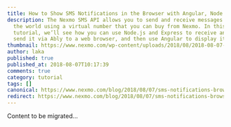 ```yaml
---
title: How to Show SMS Notifications in the Browser with Angular, Node.JS, and Ably
description: The Nexmo SMS API allows you to send and receive messages around
  the world using a virtual number that you can buy from Nexmo. In this
  tutorial, we’ll see how you can use Node.js and Express to receive an SMS,
  send it via Ably to a web browser, and then use Angular to display it […]
thumbnail: https://www.nexmo.com/wp-content/uploads/2018/08/2018-08-07-11.20.15.jpg
author: laka
published: true
published_at: 2018-08-07T10:17:39
comments: true
category: tutorial
tags: []
canonical: https://www.nexmo.com/blog/2018/08/07/sms-notifications-browser-with-angular-node-ably-dr
redirect: https://www.nexmo.com/blog/2018/08/07/sms-notifications-browser-with-angular-node-ably-dr
---
```

Content to be migrated...